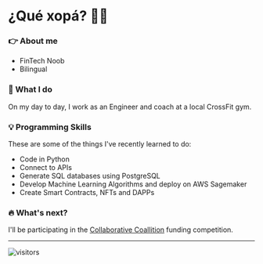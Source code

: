 # ¿Qué xopá? 👋🏻  

### 👉 About me

- FinTech Noob
- Bilingual

### 💼 What I do

On my day to day, I work as an Engineer and coach at a local CrossFit gym.

### 💡 Programming Skills

These are some of the things I've recently learned to do:

- Code in Python
- Connect to APIs
- Generate SQL databases using PostgreSQL
- Develop Machine Learning Algorithms and deploy on AWS Sagemaker
- Create Smart Contracts, NFTs and DAPPs

### 🔥 What's next?

I'll be participating in the [Collaborative Coallition](https://www.research.fsu.edu/research-offices/ord/collaborative-collision/collaborative-incubator/) funding competition.

---

![visitors](https://visitor-badge.glitch.me/badge?page_id=marcelacastano.visitor-badge&left_color=blue&right_color=blue)
